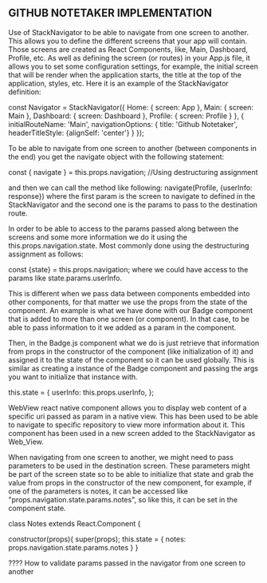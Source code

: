 GITHUB NOTETAKER IMPLEMENTATION
-------------------------------

Use of StackNavigator to be able to navigate from one screen to another.
This allows you to define the different screens that your app will contain.
Those screens are created as React Components, like, Main, Dashboard, Profile, etc.
As well as defining the screen (or routes) in your App.js file, it allows you
to set some configuration settings, for example, the initial screen that will be
render when the application starts, the title at the top of the application, styles, etc.
Here it is an example of the StackNavigator definition:

const Navigator = StackNavigator({
  Home: { screen: App },
  Main: { screen: Main },
  Dashboard: { screen: Dashboard },
  Profile: { screen: Profile }
}, {
  initialRouteName: 'Main',
  navigationOptions: {
      title: 'Github Notetaker',
      headerTitleStyle: {alignSelf: 'center'}
    }
});

To be able to navigate from one screen to another (between components in the end)
you get the navigate object with the following statement:

const { navigate } = this.props.navigation; //Using destructuring assignment

and then we can call the method like following:
navigate(Profile, {userInfo: response}) where the first param is the screen
to navigate to defined in the StackNavigator and the second one is the params
to pass to the destination route.

In order to be able to access to the params passed along between the screens
and some more information we do it using the this.props.navigation.state. Most
commonly done using the destructuring assignment as follows:

const {state} = this.props.navigation;
where we could have access to the params like state.params.userInfo.


This is different when we pass data between components embedded into other components,
for that matter we use the props from the state of the component.
An example is what we have done with our Badge component that is added to more than
one screen (or component). In that case, to be able to pass information to it we
added as a param in the component.

<Badge userInfo={state.params.userInfo} />

Then, in the Badge.js component what we do is just retrieve that information from props
in the constructor of the component (like initialization of it)
and assigned it to the state of the component so it can be used globally. This is
similar as creating a instance of the Badge component and passing the args you
want to initialize that instance with.

this.state = {
  userInfo: this.props.userInfo,
};

WebView react native component allows you to display web content of a specific uri passed
as param in a native view.
This has been used to be able to navigate to specific repository to view more
information about it.
This component has been used in a new screen added to the StackNavigator as Web_View.

When navigating from one screen to another, we might need to pass parameters to be
used in the destination screen. These parameters might be part of the screen state
so to be able to initialize that state and grab the value from props in the constructor
of the new component, for example, if one of the parameters is notes, it can be
accessed like "props.navigation.state.params.notes", so like this, it can be
set in the component state.

class Notes extends React.Component {

  constructor(props){
    super(props);
    this.state = {
      notes: props.navigation.state.params.notes
    }
  }



???? How to validate params passed in the navigator from one screen to another
